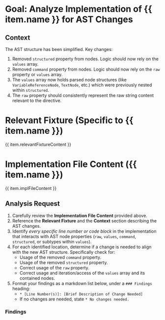 # Goal: Analyze Implementation of {{ item.name }} for AST Changes

## Context
The AST structure has been simplified. Key changes:
1.  Removed `structured` property from nodes. Logic should now rely on the `values` array.
2.  Removed `command` property from nodes. Logic should now rely on the `raw` property or `values` array.
3.  The `values` array now holds parsed node structures (like `VariableReferenceNode`, `TextNode`, etc.) which were previously nested within `structured`.
4.  The `raw` property should consistently represent the raw string content relevant to the directive.

# Relevant Fixture (Specific to {{ item.name }})
{{ item.relevantFixtureContent }}

# Implementation File Content ({{ item.name }})
{{ item.implFileContent }}

## Analysis Request
1.  Carefully review the **Implementation File Content** provided above.
2.  Reference the **Relevant Fixture** and the **Context** section describing the AST changes.
3.  Identify *every specific line number or code block* in the implementation that interacts with AST node properties (`raw`, `values`, `command`, `structured`, or subtypes within `values`).
4.  For each identified location, determine if a change is needed to align with the new AST structure. Specifically check for:
    *   Usage of the removed `command` property.
    *   Usage of the removed `structured` property.
    *   Correct usage of the `raw` property.
    *   Correct usage and iteration/access of the `values` array and its contained nodes.
5.  Format your findings as a markdown list below, under a `### Findings` heading:
    *   `* [Line Number(s)]: [Brief Description of Change Needed]`
    *   If no changes are needed, state `* No changes needed.`

### Findings
